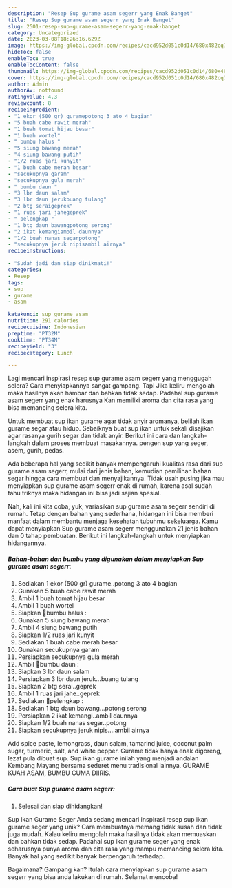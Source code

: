 ```yaml
---
description: "Resep Sup gurame asam segerr yang Enak Banget"
title: "Resep Sup gurame asam segerr yang Enak Banget"
slug: 2501-resep-sup-gurame-asam-segerr-yang-enak-banget
category: Uncategorized
date: 2023-03-08T18:26:16.629Z
image: https://img-global.cpcdn.com/recipes/cacd952d051c0d14/680x482cq70/sup-gurame-asam-segerr-foto-resep-utama.jpg
hideToc: false
enableToc: true
enableTocContent: false
thumbnail: https://img-global.cpcdn.com/recipes/cacd952d051c0d14/680x482cq70/sup-gurame-asam-segerr-foto-resep-utama.jpg
cover: https://img-global.cpcdn.com/recipes/cacd952d051c0d14/680x482cq70/sup-gurame-asam-segerr-foto-resep-utama.jpg
author: Admin
authorAv: notfound
ratingvalue: 4.3
reviewcount: 8
recipeingredient:
- "1 ekor (500 gr) guramepotong 3 ato 4 bagian"
- "5 buah cabe rawit merah"
- "1 buah tomat hijau besar"
- "1 buah wortel"
- " bumbu halus "
- "5 siung bawang merah"
- "4 siung bawang putih"
- "1/2 ruas jari kunyit"
- "1 buah cabe merah besar"
- "secukupnya garam"
- "secukupnya gula merah"
- " bumbu daun "
- "3 lbr daun salam"
- "3 lbr daun jerukbuang tulang"
- "2 btg seraigeprek"
- "1 ruas jari jahegeprek"
- " pelengkap "
- "1 btg daun bawangpotong serong"
- "2 ikat kemangiambil daunnya"
- "1/2 buah nanas segarpotong"
- "secukupnya jeruk nipisambil airnya"
recipeinstructions:

- "Sudah jadi dan siap dinikmati!"
categories:
- Resep
tags:
- sup
- gurame
- asam

katakunci: sup gurame asam 
nutrition: 291 calories
recipecuisine: Indonesian
preptime: "PT32M"
cooktime: "PT34M"
recipeyield: "3"
recipecategory: Lunch

---
```



Lagi mencari inspirasi resep sup gurame asam segerr yang menggugah selera? Cara menyiapkannya sangat gampang. Tapi Jika keliru mengolah maka hasilnya akan hambar dan bahkan tidak sedap. Padahal sup gurame asam segerr yang enak harusnya Kan memiliki aroma dan cita rasa yang bisa memancing selera kita.


Untuk membuat sup ikan gurame agar tidak anyir aromanya, belilah ikan gurame segar atau hidup. Sebaiknya buat sup ikan untuk sekali disajikan agar rasanya gurih segar dan tidak anyir. Berikut ini cara dan langkah-langkah dalam proses membuat masakannya. pengen sup yang seger, asem, gurih, pedas.

Ada beberapa hal yang sedikit banyak mempengaruhi kualitas rasa dari sup gurame asam segerr, mulai dari jenis bahan, kemudian pemilihan bahan segar hingga cara membuat dan menyajikannya. Tidak usah pusing jika mau menyiapkan sup gurame asam segerr enak di rumah, karena asal sudah tahu triknya maka hidangan ini bisa jadi sajian spesial.


Nah, kali ini kita coba, yuk, variasikan sup gurame asam segerr sendiri di rumah. Tetap dengan bahan yang sederhana, hidangan ini bisa memberi manfaat dalam membantu menjaga kesehatan tubuhmu sekeluarga. Kamu dapat menyiapkan Sup gurame asam segerr menggunakan 21 jenis bahan dan 0 tahap pembuatan. Berikut ini langkah-langkah untuk menyiapkan hidangannya.

<!--inarticleads1-->

##### Bahan-bahan dan bumbu yang digunakan dalam menyiapkan Sup gurame asam segerr:

1. Sediakan 1 ekor (500 gr) gurame..potong 3 ato 4 bagian
1. Gunakan 5 buah cabe rawit merah
1. Ambil 1 buah tomat hijau besar
1. Ambil 1 buah wortel
1. Siapkan  🍋bumbu halus :
1. Gunakan 5 siung bawang merah
1. Ambil 4 siung bawang putih
1. Siapkan 1/2 ruas jari kunyit
1. Sediakan 1 buah cabe merah besar
1. Gunakan secukupnya garam
1. Persiapkan secukupnya gula merah
1. Ambil  🍋bumbu daun :
1. Siapkan 3 lbr daun salam
1. Persiapkan 3 lbr daun jeruk...buang tulang
1. Siapkan 2 btg serai..geprek
1. Ambil 1 ruas jari jahe..geprek
1. Sediakan  🍋pelengkap :
1. Sediakan 1 btg daun bawang...potong serong
1. Persiapkan 2 ikat kemangi..ambil daunnya
1. Siapkan 1/2 buah nanas segar..potong
1. Siapkan secukupnya jeruk nipis....ambil airnya


Add spice paste, lemongrass, daun salam, tamarind juice, coconut palm sugar, turmeric, salt, and white pepper. Gurame tidak hanya enak digoreng, lezat pula dibuat sup. Sup ikan gurame inilah yang menjadi andalan Kembang Mayang bersama sederet menu tradisional lainnya. GURAME KUAH ASAM, BUMBU CUMA DIIRIS. 

<!--inarticleads2-->

##### Cara buat Sup gurame asam segerr:


1. Selesai dan siap dihidangkan!

Sup Ikan Gurame Seger Anda sedang mencari inspirasi resep sup ikan gurame seger yang unik? Cara membuatnya memang tidak susah dan tidak juga mudah. Kalau keliru mengolah maka hasilnya tidak akan memuaskan dan bahkan tidak sedap. Padahal sup ikan gurame seger yang enak seharusnya punya aroma dan cita rasa yang mampu memancing selera kita. Banyak hal yang sedikit banyak berpengaruh terhadap. 

Bagaimana? Gampang kan? Itulah cara menyiapkan sup gurame asam segerr yang bisa anda lakukan di rumah. Selamat mencoba!
